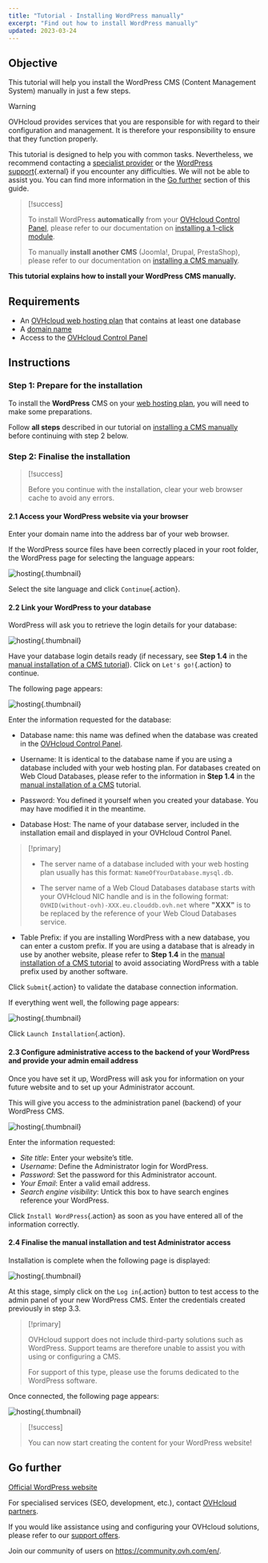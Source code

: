 ```yaml
---
title: "Tutorial - Installing WordPress manually"
excerpt: "Find out how to install WordPress manually"
updated: 2023-03-24
---
```


## Objective

This tutorial will help you install the WordPress CMS (Content Management System) manually in just a few steps.

> [!warning]
>
> OVHcloud provides services that you are responsible for with regard to their configuration and management. It is therefore your responsibility to ensure that they function properly.
>
> This tutorial is designed to help you with common tasks. Nevertheless, we recommend contacting a [specialist provider](/links/partner) or the [WordPress support](https://wordpress.com/support/){.external} if you encounter any difficulties. We will not be able to assist you. You can find more information in the [Go further](#go-further) section of this guide.
>

> [!success]
>
> To install WordPress **automatically** from your [OVHcloud Control Panel](/links/manager), please refer to our documentation on [installing a 1-click module](/pages/web_cloud/web_hosting/cms_install_1_click_modules).
>
> To manually **install another CMS** (Joomla!, Drupal, PrestaShop), please refer to our documentation on [installing a CMS manually](/pages/web_cloud/web_hosting/cms_manual_installation).
>

**This tutorial explains how to install your WordPress CMS manually.**

## Requirements

- An [OVHcloud web hosting plan](/links/web/hosting) that contains at least one database
- A [domain name](https://www.ovhcloud.com/en-ie/domains/)
- Access to the [OVHcloud Control Panel](/links/manager)

## Instructions

### Step 1: Prepare for the installation <a name="step1"></a>

To install the **WordPress** CMS on your [web hosting plan](/links/web/hosting), you will need to make some preparations.

Follow **all steps** described in our tutorial on [installing a CMS manually](/pages/web_cloud/web_hosting/cms_manual_installation) before continuing with step 2 below.

### Step 2: Finalise the installation <a name="step2"></a>

> [!success]
>
> Before you continue with the installation, clear your web browser cache to avoid any errors.
>

#### 2.1 Access your WordPress website via your browser

Enter your domain name into the address bar of your web browser.

If the WordPress source files have been correctly placed in your root folder, the WordPress page for selecting the language appears:

![hosting](https://raw.githubusercontent.com/ovh/docs/develop/templates/external-elements/cms/wordpress/installation-select-language.png){.thumbnail}

Select the site language and click `Continue`{.action}.

#### 2.2 Link your WordPress to your database

WordPress will ask you to retrieve the login details for your database:

![hosting](https://raw.githubusercontent.com/ovh/docs/develop/templates/external-elements/cms/wordpress/installation-start.png){.thumbnail}

Have your database login details ready (if necessary, see **Step 1.4** in the [manual installation of a CMS tutorial](/pages/web_cloud/web_hosting/cms_manual_installation)). Click on `Let's go!`{.action} to continue.

The following page appears:

![hosting](https://raw.githubusercontent.com/ovh/docs/develop/templates/external-elements/cms/wordpress/installation-config-db.png){.thumbnail}

Enter the information requested for the database:

- Database name: this name was defined when the database was created in the [OVHcloud Control Panel](/links/manager).

- Username: It is identical to the database name if you are using a database included with your web hosting plan. For databases created on Web Cloud Databases, please refer to the information in **Step 1.4** in the [manual installation of a CMS](/pages/web_cloud/web_hosting/cms_manual_installation) tutorial.

- Password: You defined it yourself when you created your database. You may have modified it in the meantime.

- Database Host: The name of your database server, included in the installation email and displayed in your OVHcloud Control Panel. 

> [!primary]
> 
> - The server name of a database included with your web hosting plan usually has this format: `NameOfYourDatabase.mysql.db`. 
>
> - The server name of a Web Cloud Databases database starts with your OVHcloud NIC handle and is in the following format: `OVHID(without-ovh)-XXX.eu.clouddb.ovh.net` where **"XXX"** is to be replaced by the reference of your Web Cloud Databases service.
>

- Table Prefix: if you are installing WordPress with a new database, you can enter a custom prefix. If you are using a database that is already in use by another website, please refer to **Step 1.4** in the [manual installation of a CMS tutorial](/pages/web_cloud/web_hosting/cms_manual_installation) to avoid associating WordPress with a table prefix used by another software.

Click `Submit`{.action} to validate the database connection information.

If everything went well, the following page appears:

![hosting](https://raw.githubusercontent.com/ovh/docs/develop/templates/external-elements/cms/wordpress/installation-step-after-db-1.png){.thumbnail}

Click `Launch Installation`{.action}.

#### 2.3 Configure administrative access to the backend of your WordPress and provide your admin email address

Once you have set it up, WordPress will ask you for information on your future website and to set up your Administrator account.

This will give you access to the administration panel (backend) of your WordPress CMS.

![hosting](https://raw.githubusercontent.com/ovh/docs/develop/templates/external-elements/cms/wordpress/installation-config-admin-user.png){.thumbnail}

Enter the information requested:

- *Site title*: Enter your website’s title.
- *Username*: Define the Administrator login for WordPress.
- *Password*: Set the password for this Administrator account.
- *Your Email*: Enter a valid email address.
- *Search engine visibility*: Untick this box to have search engines reference your WordPress.

Click `Install WordPress`{.action} as soon as you have entered all of the information correctly.

#### 2.4 Finalise the manual installation and test Administrator access

Installation is complete when the following page is displayed:

![hosting](https://raw.githubusercontent.com/ovh/docs/develop/templates/external-elements/cms/wordpress/installation-successfull.png){.thumbnail}

At this stage, simply click on the `Log in`{.action} button to test access to the admin panel of your new WordPress CMS. Enter the credentials created previously in step 3.3.

> [!primary]
>
> OVHcloud support does not include third-party solutions such as WordPress. Support teams are therefore unable to assist you with using or configuring a CMS.
>
> For support of this type, please use the forums dedicated to the WordPress software.
>

Once connected, the following page appears:

![hosting](https://raw.githubusercontent.com/ovh/docs/develop/templates/external-elements/cms/wordpress/admin-interface.png){.thumbnail}

> [!success]
>
> You can now start creating the content for your WordPress website!
>

## Go further <a name="go-further"></a>

[Official WordPress website](https://wordpress.org)

For specialised services (SEO, development, etc.), contact [OVHcloud partners](/links/partner).

If you would like assistance using and configuring your OVHcloud solutions, please refer to our [support offers](/links/support).

Join our community of users on <https://community.ovh.com/en/>.